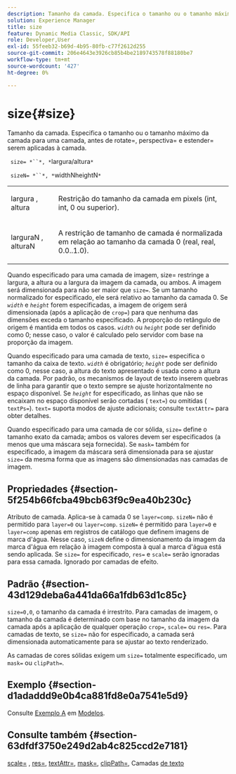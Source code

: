 ```yaml
---
description: Tamanho da camada. Especifica o tamanho ou o tamanho máximo da camada para uma camada, antes de rotate=, perspectiva= e estender= serem aplicadas à camada.
solution: Experience Manager
title: size
feature: Dynamic Media Classic, SDK/API
role: Developer,User
exl-id: 55feeb32-b69d-4b95-80fb-c77f2612d255
source-git-commit: 206e4643e3926cb85b4be2189743578f88180be7
workflow-type: tm+mt
source-wordcount: '427'
ht-degree: 0%

---
```


# size{#size}

Tamanho da camada. Especifica o tamanho ou o tamanho máximo da camada para uma camada, antes de rotate=, perspectiva= e estender= serem aplicadas à camada.

` size= *``*, *`largura/altura`*`

` sizeN= *``*, *`widthNheightN`*`

<table id="simpletable_FBE17D736F93485AA0053BF447B4CC9F"> 
 <tr class="strow"> 
  <td class="stentry"> <p> <span class="codeph"> <span class="varname"> largura  </span>,  <span class="varname"> altura  </span> </span> </p> </td> 
  <td class="stentry"> <p>Restrição do tamanho da camada em pixels (int, int, 0 ou superior). </p> </td> 
 </tr> 
 <tr class="strow"> 
  <td class="stentry"> <p> <span class="codeph"> <span class="varname"> larguraN  </span>,  <span class="varname"> alturaN  </span> </span> </p> </td> 
  <td class="stentry"> <p>A restrição de tamanho de camada é normalizada em relação ao tamanho da camada 0 (real, real, 0.0..1.0). </p> </td> 
 </tr> 
</table>

Quando especificado para uma camada de imagem, size= restringe a largura, a altura ou a largura da imagem da camada, ou ambos. A imagem será dimensionada para não ser maior que `size=`. Se um tamanho normalizado for especificado, ele será relativo ao tamanho da camada 0. Se *`width`* e *`height`* forem especificadas, a imagem de origem será dimensionada (após a aplicação de `crop=`) para que nenhuma das dimensões exceda o tamanho especificado. A proporção do retângulo de origem é mantida em todos os casos. *`width`* ou *`height`* pode ser definido como 0; nesse caso, o valor é calculado pelo servidor com base na proporção da imagem.

Quando especificado para uma camada de texto, `size=` especifica o tamanho da caixa de texto. *`width`* é obrigatório;  *`height`* pode ser definido como 0, nesse caso, a altura do texto apresentado é usada como a altura da camada. Por padrão, os mecanismos de layout de texto inserem quebras de linha para garantir que o texto sempre se ajuste horizontalmente no espaço disponível. Se *`height`* for especificado, as linhas que não se encaixam no espaço disponível serão cortadas ( `text=`) ou omitidas ( `textPs=`). `text=` suporta modos de ajuste adicionais; consulte  `textAttr=` para obter detalhes.

Quando especificado para uma camada de cor sólida, `size=` define o tamanho exato da camada; ambos os valores devem ser especificados (a menos que uma máscara seja fornecida). Se `mask=` também for especificado, a imagem da máscara será dimensionada para se ajustar `size=` da mesma forma que as imagens são dimensionadas nas camadas de imagem.

## Propriedades {#section-5f254b66fcba49bcb63f9c9ea40b230c}

Atributo de camada. Aplica-se à camada 0 se `layer=comp`. `sizeN=` não é permitido para  `layer=0` ou  `layer=comp`. `sizeN=` é permitido para  `layer=0` e  `layer=comp` apenas em registros de catálogo que definem imagens de marca d&#39;água. Nesse caso, `sizeN` define o dimensionamento da imagem da marca d&#39;água em relação à imagem composta à qual a marca d&#39;água está sendo aplicada. Se `size=` for especificado, `res=` e `scale=` serão ignoradas para essa camada. Ignorado por camadas de efeito.

## Padrão {#section-43d129deba6a441da66a1fdb63d1c85c}

`size=0,0`, o tamanho da camada é irrestrito. Para camadas de imagem, o tamanho da camada é determinado com base no tamanho da imagem da camada após a aplicação de qualquer operação `crop=`, `scale=` ou `res=`. Para camadas de texto, se `size=` não for especificado, a camada será dimensionada automaticamente para se ajustar ao texto renderizado.

As camadas de cores sólidas exigem um `size=` totalmente especificado, um `mask=` ou `clipPath=`.

## Exemplo {#section-d1adaddd9e0b4ca881fd8e0a7541e5d9}

Consulte [Exemplo A](../../../../../is-api/http-ref/image-serving-api-ref/c-http-protocol-reference/c-templates/r-example-a.md#reference-c78ea82e8a1646738e764fa6685dfbac) em [Modelos](../../../../../is-api/http-ref/image-serving-api-ref/c-http-protocol-reference/c-templates/c-templates.md#concept-3cd2d2adae0e41b2979b9640244d4d3e).

## Consulte também {#section-63dfdf3750e249d2ab4c825ccd2e7181}

[scale=](../../../../../is-api/http-ref/image-serving-api-ref/c-http-protocol-reference/c-command-reference/r-is-http-scale.md#reference-098c30cea1764f189e6f7c7e400cc065) ,  [res=](../../../../../is-api/http-ref/image-serving-api-ref/c-http-protocol-reference/c-command-reference/r-res.md#reference-3d6fe416801148dea0f786f2b5169e55),  [textAttr=](../../../../../is-api/http-ref/image-serving-api-ref/c-http-protocol-reference/c-command-reference/r-textattr.md#reference-ff00484fa3244286abeff34911f7ec0d),  [mask=](../../../../../is-api/http-ref/image-serving-api-ref/c-http-protocol-reference/c-command-reference/r-mask.md#reference-922254e027404fb890b850e2723ee06e),  [clipPath=](../../../../../is-api/http-ref/image-serving-api-ref/c-http-protocol-reference/c-command-reference/r-clippath.md#reference-8139b1b52dc54749b51b109521ddf83d), Camadas  [de texto](../../../../../is-api/http-ref/image-serving-api-ref/c-http-protocol-reference/c-text-formatting/r-text-layers.md#reference-47e78cfb18134db5ab09e17af14a6a8f)
